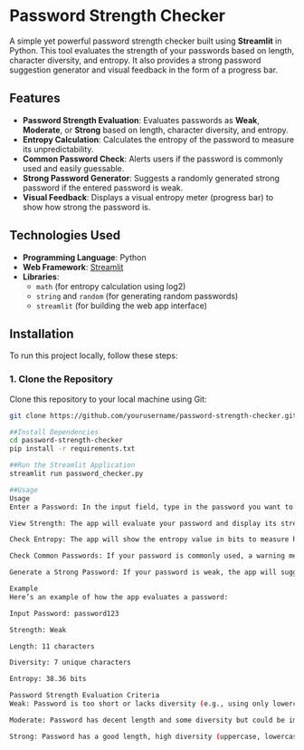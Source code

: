 # Password Strength Checker

A simple yet powerful password strength checker built using **Streamlit** in Python. This tool evaluates the strength of your passwords based on length, character diversity, and entropy. It also provides a strong password suggestion generator and visual feedback in the form of a progress bar.

## Features

- **Password Strength Evaluation**: Evaluates passwords as **Weak**, **Moderate**, or **Strong** based on length, character diversity, and entropy.
- **Entropy Calculation**: Calculates the entropy of the password to measure its unpredictability.
- **Common Password Check**: Alerts users if the password is commonly used and easily guessable.
- **Strong Password Generator**: Suggests a randomly generated strong password if the entered password is weak.
- **Visual Feedback**: Displays a visual entropy meter (progress bar) to show how strong the password is.

## Technologies Used

- **Programming Language**: Python
- **Web Framework**: [Streamlit](https://streamlit.io)
- **Libraries**:
  - `math` (for entropy calculation using log2)
  - `string` and `random` (for generating random passwords)
  - `streamlit` (for building the web app interface)

## Installation

To run this project locally, follow these steps:

### 1. Clone the Repository

Clone this repository to your local machine using Git:

```bash
git clone https://github.com/yourusername/password-strength-checker.git

##Install Dependencies
cd password-strength-checker
pip install -r requirements.txt

##Run the Streamlit Application
streamlit run password_checker.py

##Usage
Usage
Enter a Password: In the input field, type in the password you want to check.

View Strength: The app will evaluate your password and display its strength as Weak, Moderate, or Strong based on length, character diversity, and entropy.

Check Entropy: The app will show the entropy value in bits to measure how unpredictable your password is.

Check Common Passwords: If your password is commonly used, a warning message will appear.

Generate a Strong Password: If your password is weak, the app will suggest a randomly generated strong password.

Example
Here’s an example of how the app evaluates a password:

Input Password: password123

Strength: Weak

Length: 11 characters

Diversity: 7 unique characters

Entropy: 38.36 bits

Password Strength Evaluation Criteria
Weak: Password is too short or lacks diversity (e.g., using only lowercase letters).

Moderate: Password has decent length and some diversity but could be improved.

Strong: Password has a good length, high diversity (uppercase, lowercase, digits, symbols), and high entropy.
